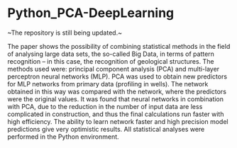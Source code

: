# Python_PCA-DeepLearning

~The repository is still being updated.~

The paper shows the possibility of combining statistical methods in the field of analysing
large data sets, the so-called Big Data, in terms of pattern recognition – in this case, the
recognition of geological structures. The methods used were: principal component analysis
(PCA) and multi-layer perceptron neural networks (MLP). PCA was used to obtain new
predictors for MLP networks from primary data (profiling in wells). The network obtained in this
way was compared with the network, where the predictors were the original values. It was
found that neural networks in combination with PCA, due to the reduction in the number of
input data are less complicated in construction, and thus the final calculations run faster with
high efficiency. The ability to learn network faster and high precision model predictions give
very optimistic results. All statistical analyses were performed in the Python environment.

